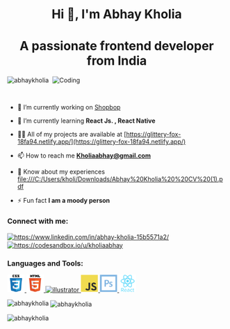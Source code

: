
<h1 align="center">Hi 👋, I'm Abhay Kholia</h1>
<h1 align="center">A passionate frontend developer from India</h1>
<img align = "right" alt="Coding" width="400" scr="https://cdn.dribbble.com/users/926537/screenshots/4502924/python-2.gif">


<p align="left"> <img src="https://komarev.com/ghpvc/?username=abhaykholia&label=Profile%20views&color=0e75b6&style=flat" alt="abhaykholia" /> </p>

<p align="left"> <a href="https://twitter.com/" target="blank"><img src="https://img.shields.io/twitter/follow/?logo=twitter&style=for-the-badge" alt="" /></a> </p>

- 🔭 I’m currently working on [Shopbop](https://github.com/Anumulaashok/Shopbop-project.git)

- 🌱 I’m currently learning **React Js. , React Native**

- 👨‍💻 All of my projects are available at [https://glittery-fox-18fa94.netlify.app/](https://glittery-fox-18fa94.netlify.app/)

- 📫 How to reach me **Kholiaabhay@gmail.com**

- 📄 Know about my experiences [file:///C:/Users/kholi/Downloads/Abhay%20Kholia%20%20CV%20(1).pdf](file:///C:/Users/kholi/Downloads/Abhay%20Kholia%20%20CV%20(1).pdf)

- ⚡ Fun fact **I am a moody person**

<h3 align="left">Connect with me:</h3>
<p align="left">
<a href="https://linkedin.com/in/https://www.linkedin.com/in/abhay-kholia-15b5571a2/" target="blank"><img align="center" src="https://raw.githubusercontent.com/rahuldkjain/github-profile-readme-generator/master/src/images/icons/Social/linked-in-alt.svg" alt="https://www.linkedin.com/in/abhay-kholia-15b5571a2/" height="30" width="40" /></a>
<a href="https://codesandbox.com/https://codesandbox.io/u/kholiaabhay" target="blank"><img align="center" src="https://raw.githubusercontent.com/rahuldkjain/github-profile-readme-generator/master/src/images/icons/Social/codesandbox.svg" alt="https://codesandbox.io/u/kholiaabhay" height="30" width="40" /></a>
</p>

<h3 align="left">Languages and Tools:</h3>
<p align="left"> <a href="https://www.w3schools.com/css/" target="_blank" rel="noreferrer"> <img src="https://raw.githubusercontent.com/devicons/devicon/master/icons/css3/css3-original-wordmark.svg" alt="css3" width="40" height="40"/> </a> <a href="https://www.w3.org/html/" target="_blank" rel="noreferrer"> <img src="https://raw.githubusercontent.com/devicons/devicon/master/icons/html5/html5-original-wordmark.svg" alt="html5" width="40" height="40"/> </a> <a href="https://www.adobe.com/in/products/illustrator.html" target="_blank" rel="noreferrer"> <img src="https://www.vectorlogo.zone/logos/adobe_illustrator/adobe_illustrator-icon.svg" alt="illustrator" width="40" height="40"/> </a> <a href="https://developer.mozilla.org/en-US/docs/Web/JavaScript" target="_blank" rel="noreferrer"> <img src="https://raw.githubusercontent.com/devicons/devicon/master/icons/javascript/javascript-original.svg" alt="javascript" width="40" height="40"/> </a> <a href="https://www.photoshop.com/en" target="_blank" rel="noreferrer"> <img src="https://raw.githubusercontent.com/devicons/devicon/master/icons/photoshop/photoshop-line.svg" alt="photoshop" width="40" height="40"/> </a> <a href="https://reactjs.org/" target="_blank" rel="noreferrer"> <img src="https://raw.githubusercontent.com/devicons/devicon/master/icons/react/react-original-wordmark.svg" alt="react" width="40" height="40"/> </a> </p>

<p><img align="left" src="https://github-readme-stats.vercel.app/api/top-langs?username=abhaykholia&show_icons=true&locale=en&layout=compact" alt="abhaykholia" /></p>

<p>&nbsp;<img align="center" src="https://github-readme-stats.vercel.app/api?username=abhaykholia&show_icons=true&locale=en" alt="abhaykholia" /></p>

<p><img align="center" src="https://github-readme-streak-stats.herokuapp.com/?user=abhaykholia&" alt="abhaykholia" /></p>
